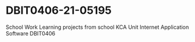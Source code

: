 # DBIT0406-21-05195
School Work
Learning projects from school KCA
Unit Internet Application Software
DBIT0406

